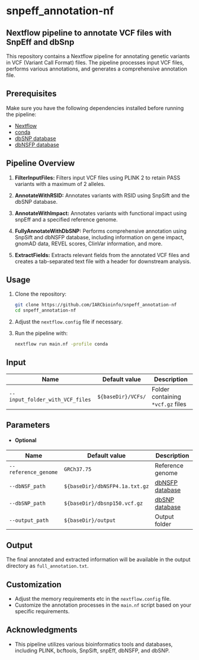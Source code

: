 # snpeff_annotation-nf
## Nextflow pipeline to annotate VCF files with SnpEff and dbSnp

This repository contains a Nextflow pipeline for annotating genetic variants in VCF (Variant Call Format) files. The pipeline processes input VCF files, performs various annotations, and generates a comprehensive annotation file.

## Prerequisites

Make sure you have the following dependencies installed before running the pipeline:

- [Nextflow](https://www.nextflow.io/)
- [conda](https://conda.io/projects/conda/en/latest/index.html)
- [dbSNP database](https://ftp.ncbi.nlm.nih.gov/snp/organisms)
- [dbNSFP database](https://pcingola.github.io/SnpEff/ss_dbnsfp/)

## Pipeline Overview

1. **FilterInputFiles:** Filters input VCF files using PLINK 2 to retain PASS variants with a maximum of 2 alleles.

2. **AnnotateWithRSID:** Annotates variants with RSID using SnpSift and the dbSNP database.

3. **AnnotateWithImpact:** Annotates variants with functional impact using snpEff and a specified reference genome.

4. **FullyAnnotateWithDbSNP:** Performs comprehensive annotation using SnpSift and dbNSFP database, including information on gene impact, gnomAD data, REVEL scores, ClinVar information, and more.

5. **ExtractFields:** Extracts relevant fields from the annotated VCF files and creates a tab-separated text file with a header for downstream analysis.

## Usage

1. Clone the repository:

   ```bash
   git clone https://github.com/IARCbioinfo/snpeff_annotation-nf
   cd snpeff_annotation-nf
   ```

2. Adjust the `nextflow.config` file if necessary.

3. Run the pipeline with:

   ```bash
   nextflow run main.nf -profile conda
   ```

## Input

| Name      | Default value | Description     |
|-----------|---------------|-----------------|
| `--input_folder_with_VCF_files`    |  `${baseDir}/VCFs/`  | Folder containing `*vcf.gz` files |
 

## Parameters

  * #### Optional

| Name      | Default value | Description     |
|-----------|---------------|-----------------|
| `--reference_genome`    |  `GRCh37.75`  | Reference genome |
| `--dbNSF_path`     |  `${baseDir}/dbNSFP4.1a.txt.gz` | [dbNSFP database](https://pcingola.github.io/SnpEff/ss_dbnsfp/) |
| `--dbSNP_path`    |  `${baseDir}/dbsnp150.vcf.gz`  |    [dbSNP database](https://ftp.ncbi.nlm.nih.gov/snp/organisms) |
| `--output_path`    |  `${baseDir}/output` |  Output folder |

## Output

The final annotated and extracted information will be available in the output directory as `full_annotation.txt`.

## Customization

- Adjust the memory requirements etc in the `nextflow.config` file.
- Customize the annotation processes in the `main.nf` script based on your specific requirements.

## Acknowledgments

- This pipeline utilizes various bioinformatics tools and databases, including PLINK, bcftools, SnpSift, snpEff, dbNSFP, and dbSNP.
